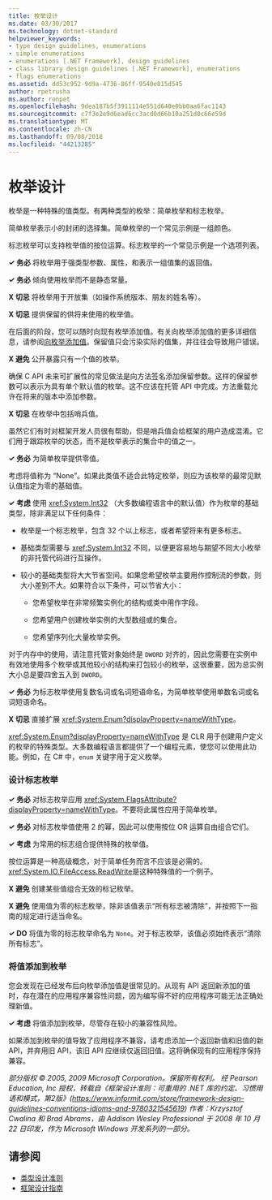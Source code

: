```yaml
---
title: 枚举设计
ms.date: 03/30/2017
ms.technology: dotnet-standard
helpviewer_keywords:
- type design guidelines, enumerations
- simple enumerations
- enumerations [.NET Framework], design guidelines
- class library design guidelines [.NET Framework], enumerations
- flags enumerations
ms.assetid: dd53c952-9d9a-4736-86ff-9540e815d545
author: rpetrusha
ms.author: ronpet
ms.openlocfilehash: 9dea187b5f3911114e551d640e0bb0aa6fac1143
ms.sourcegitcommit: c7f3e2e9d6ead6cc3acd0d66b10a251d0c66e59d
ms.translationtype: MT
ms.contentlocale: zh-CN
ms.lasthandoff: 09/08/2018
ms.locfileid: "44213285"
---
```

# <a name="enum-design"></a>枚举设计

枚举是一种特殊的值类型。有两种类型的枚举：简单枚举和标志枚举。
  
简单枚举表示小的封闭的选择集。简单枚举的一个常见示例是一组颜色。
  
标志枚举可以支持枚举值的按位运算。标志枚举的一个常见示例是一个选项列表。  
  
**✓ 务必** 将枚举用于强类型参数、属性，和表示一组值集的返回值。  
  
**✓ 务必** 倾向使用枚举而不是静态常量。  
  
**X 切忌** 将枚举用于开放集（如操作系统版本、朋友的姓名等）。
  
**X 切忌** 提供保留的供将来使用的枚举值。

在后面的阶段，您可以随时向现有枚举添加值。有关向枚举添加值的更多详细信息，请参阅[向枚举添加值](#add_value)。保留值只会污染实际的值集，并往往会导致用户错误。
  
**X 避免** 公开暴露只有一个值的枚举。  

确保 C API 未来可扩展性的常见做法是向方法签名添加保留参数。这样的保留参数可以表示为具有单个默认值的枚举。这不应该在托管 API 中完成。方法重载允许在将来的版本中添加参数。
  
**X 切忌** 在枚举中包括哨兵值。  

虽然它们有时对框架开发人员很有帮助，但是哨兵值会给框架的用户造成混淆。它们用于跟踪枚举的状态，而不是枚举表示的集合中的值之一。
  
**✓ 务必** 为简单枚举提供零值。

考虑将值称为 “None”。如果此类值不适合此特定枚举，则应为该枚举的最常见默认值指定为零的基础值。
  
**✓ 考虑** 使用 <xref:System.Int32> （大多数编程语言中的默认值）作为枚举的基础类型，除非满足以下任何条件：  
  
- 枚举是一个标志枚举，包含 32 个以上标志，或者希望将来有更多标志。

- 基础类型需要与 <xref:System.Int32> 不同，以便更容易地与期望不同大小枚举的非托管代码进行互操作。

- 较小的基础类型将大大节省空间。如果您希望枚举主要用作控制流的参数，则大小差别不大。如果符合以下条件，可以节省大小：
  
  - 您希望枚举在非常频繁实例化的结构或类中用作字段。
  
  - 您希望用户创建枚举实例的大型数组或的集合。
  
  - 您希望序列化大量枚举实例。

对于内存中的使用，请注意托管对象始终是 `DWORD` 对齐的，因此您需要在实例中有效地使用多个枚举或其他较小的结构来打包较小的枚举，这很重要，因为总实例大小总是要四舍五入到 `DWORD`。

**✓ 务必** 为标志枚举使用复数名词或名词短语命名，为简单枚举使用单数名词或名词短语命名。
  
**X 切忌** 直接扩展 <xref:System.Enum?displayProperty=nameWithType>。  
  
<xref:System.Enum?displayProperty=nameWithType> 是 CLR 用于创建用户定义的枚举的特殊类型。大多数编程语言都提供了一个编程元素，使您可以使用此功能。例如，在 C# 中，`enum` 关键字用于定义枚举。
  
<a name="design"></a>   
### <a name="designing-flag-enums"></a>设计标志枚举  
**✓ 务必** 对标志枚举应用 <xref:System.FlagsAttribute?displayProperty=nameWithType>。不要将此属性应用于简单枚举。  
  
**✓ 务必** 对标志枚举值使用 2 的幂，因此可以使用按位 OR 运算自由组合它们。
  
**✓ 考虑** 为常用的标志组合提供特殊的枚举值。
  
按位运算是一种高级概念，对于简单任务而言不应该是必需的。<xref:System.IO.FileAccess.ReadWrite>是这种特殊值的一个例子。
  
**X 避免** 创建某些值组合无效的标记枚举。
  
**X 避免** 使用值为零的标志枚举，除非该值表示“所有标志被清除”，并按照下一指南的规定进行适当命名。
  
**✓ DO** 将值为零的标志枚举命名为 `None`。对于标志枚举，该值必须始终表示“清除所有标志”。
  
<a name="add_value"></a>   
### <a name="adding-value-to-enums"></a>将值添加到枚举  
您会发现在已经发布后向枚举添加值是很常见的。从现有 API 返回新添加的值时，存在潜在的应用程序兼容性问题，因为编写得不好的应用程序可能无法正确处理新值。
  
**✓ 考虑** 将值添加到枚举，尽管存在较小的兼容性风险。  

如果添加到枚举的值导致了应用程序不兼容，请考虑添加一个返回新值和旧值的新 API，并弃用旧 API，该旧 API 应继续仅返回旧值。这将确保现有的应用程序保持兼容。
  
*部分版权 © 2005, 2009 Microsoft Corporation。保留所有权利。*
*经 Pearson Education, Inc 授权，转载自《框架设计准则：可重用的 .NET 库的约定、习惯用语和模式，第2版》(https://www.informit.com/store/framework-design-guidelines-conventions-idioms-and-9780321545619) 作者：Krzysztof Cwalina 和 Brad Abrams，由 Addison Wesley Professional 于 2008 年 10 月 22 日印发，作为 Microsoft Windows 开发系列的一部分。*
  
## <a name="see-also"></a>请参阅

- [类型设计准则](../../../docs/standard/design-guidelines/type.md)  
- [框架设计指南](../../../docs/standard/design-guidelines/index.md)
